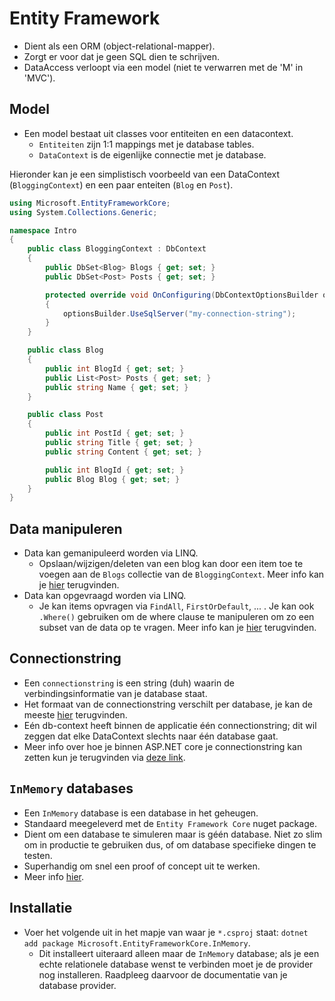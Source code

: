 # Entity Framework

* Dient als een ORM (object-relational-mapper).
* Zorgt er voor dat je geen SQL dien te schrijven.
* DataAccess verloopt via een model (niet te verwarren met de 'M' in 'MVC').

## Model
* Een model bestaat uit classes voor entiteiten en een datacontext.
  * `Entiteiten` zijn 1:1 mappings met je database tables.
  * `DataContext` is de eigenlijke connectie met je database.

Hieronder kan je een simplistisch voorbeeld van een DataContext (`BloggingContext`) en een paar enteiten (`Blog` en `Post`).

```csharp
using Microsoft.EntityFrameworkCore;
using System.Collections.Generic;

namespace Intro
{
    public class BloggingContext : DbContext
    {
        public DbSet<Blog> Blogs { get; set; }
        public DbSet<Post> Posts { get; set; }

        protected override void OnConfiguring(DbContextOptionsBuilder optionsBuilder)
        {
            optionsBuilder.UseSqlServer("my-connection-string");
        }
    }

    public class Blog
    {
        public int BlogId { get; set; }
        public List<Post> Posts { get; set; }
        public string Name { get; set; }
    }

    public class Post
    {
        public int PostId { get; set; }
        public string Title { get; set; }
        public string Content { get; set; }

        public int BlogId { get; set; }
        public Blog Blog { get; set; }
    }
}
```

## Data manipuleren

* Data kan gemanipuleerd worden via LINQ.
  * Opslaan/wijzigen/deleten van een blog kan door een item toe te voegen aan de `Blogs` collectie van de `BloggingContext`. Meer info kan je [hier](https://docs.microsoft.com/en-us/ef/core/saving/) terugvinden.
* Data kan opgevraagd worden via LINQ.
  * Je kan items opvragen via `FindAll`, `FirstOrDefault`, ... . Je kan ook `.Where()` gebruiken om de where clause te manipuleren om zo een subset van de data op te vragen. Meer info kan je [hier](https://docs.microsoft.com/en-us/ef/core/querying/) terugvinden.

## Connectionstring

* Een `connectionstring` is een string (duh) waarin de verbindingsinformatie van je database staat.
* Het formaat van de connectionstring verschilt per database, je kan de meeste [hier](https://www.connectionstrings.com/) terugvinden.
* Eén db-context heeft binnen de applicatie één connectionstring; dit wil zeggen dat elke DataContext slechts naar één database gaat.
* Meer info over hoe je binnen ASP.NET core je connectionstring kan zetten kun je terugvinden via [deze link](https://docs.microsoft.com/en-us/ef/core/miscellaneous/connection-strings#aspnet-core).

## `InMemory` databases

* Een `InMemory` database is een database in het geheugen.
* Standaard meegeleverd met de `Entity Framework Core` nuget package.
* Dient om een database te simuleren maar is géén database. Niet zo slim om in productie te gebruiken dus, of om database specifieke dingen te testen. 
* Superhandig om snel een proof of concept uit te werken.
* Meer info [hier](https://docs.microsoft.com/en-us/ef/core/miscellaneous/testing/in-memory).

## Installatie

* Voer het volgende uit in het mapje van waar je `*.csproj` staat: `dotnet add package Microsoft.EntityFrameworkCore.InMemory`.
    * Dit installeert uiteraard alleen maar de `InMemory` database; als je een echte relationele database wenst te verbinden moet je de provider nog installeren. Raadpleeg daarvoor de documentatie van je database provider.
